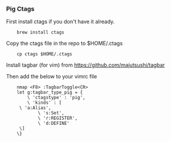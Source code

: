 
### Pig Ctags

First install ctags if you don\'t have it already.

        brew install ctags

Copy the ctags file in the repo to $HOME/.ctags

        cp ctags $HOME/.ctags

Install tagbar (for vim) from https://github.com/majutsushi/tagbar

Then add the below to your vimrc file

        nmap <F8> :TagbarToggle<CR>
        let g:tagbar_type_pig = {
            \ 'ctagstype' : 'pig',
            \ 'kinds' : [
         \ 'a:Alias',
                \ 's:Set',
                \ 'r:REGISTER',
                \ 'd:DEFINE'
         \]
        \}